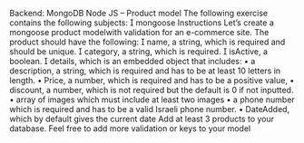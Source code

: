 Backend: MongoDB
Node JS – Product model
The following exercise contains the following subjects:
 mongoose
Instructions
Let’s create a mongoose product modelwith validation for
an e-commerce site.
The product should have the following:
 name, a string, which is required and should be
unique.
 category, a string, which is required.
 isActive, a boolean.
 details, which is an embedded object that includes:
• a description, a string, which is required and has to
be at least 10 letters in length.
• Price, a number, which is required and has to be a
positive value,
• discount, a number, which is not required but the
default is 0 if not inputted.
• array of images which must include at least two
images
• a phone number which is required and has to be a
valid Israeli phone number.
• DateAdded, which by default gives the current date
Add at least 3 products to your database.
Feel free to add more validation or keys to your model
